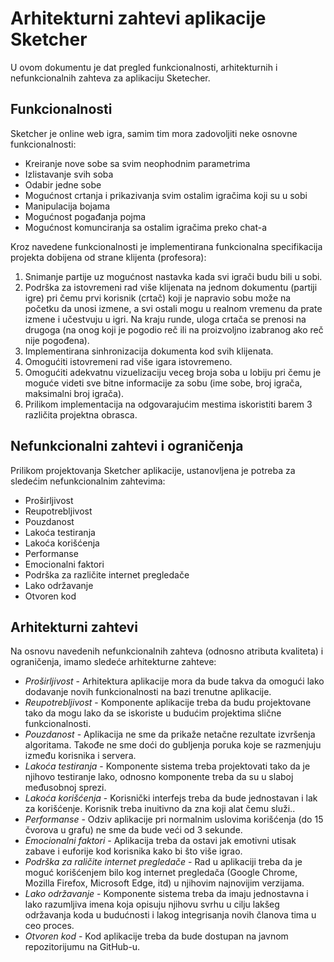 # Arhitekturni zahtevi aplikacije Sketcher

U ovom dokumentu je dat pregled funkcionalnosti, arhitekturnih i nefunkcionalnih zahteva za aplikaciju Sketecher.

## Funkcionalnosti

Sketcher je online web igra, samim tim mora zadovoljiti neke osnovne funkcionalnosti:
* Kreiranje nove sobe sa svim neophodnim parametrima
* Izlistavanje svih soba
* Odabir jedne sobe
* Mogućnost crtanja i prikazivanja svim ostalim igračima koji su u sobi
* Manipulacija bojama
* Mogućnost pogađanja pojma
* Mogućnost komunciranja sa ostalim igračima preko chat-a

Kroz navedene funkcionalnosti je implementirana funkcionalna specifikacija projekta dobijena od strane klijenta (profesora):

1. Snimanje partije uz mogućnost nastavka kada svi igrači budu bili u sobi.<br/>
2. Podrška za istovremeni rad više klijenata na jednom dokumentu (partiji igre) pri čemu prvi korisnik (crtač) koji je napravio sobu može na početku da unosi izmene, a svi ostali mogu u realnom vremenu da prate izmene i učestvuju u igri. Na kraju runde, uloga crtača se prenosi na drugoga (na onog koji je pogodio reč ili na proizvoljno izabranog ako reč nije pogođena).<br/>
3. Implementirana sinhronizacija dokumenta kod svih klijenata.<br/>
4. Omogućiti istovremeni rad više igara istovremeno.<br/>
5. Omogućiti adekvatnu vizuelizaciju veceg broja soba u lobiju pri čemu je moguće videti sve bitne informacije za sobu (ime sobe, broj igrača, maksimalni broj igrača).<br/>
6.  Prilikom implementacija na odgovarajućim mestima iskoristiti barem 3 različita projektna obrasca.<br/>


## Nefunkcionalni zahtevi i ograničenja

Prilikom projektovanja Sketcher aplikacije, ustanovljena je potreba za sledećim nefunkcionalnim zahtevima:

* Proširljivost
* Reupotrebljivost 
* Pouzdanost
* Lakoća testiranja
* Lakoća korišćenja 
* Performanse
* Emocionalni faktori 
* Podrška za različite internet pregledače
* Lako održavanje
* Otvoren kod

## Arhitekturni zahtevi

Na osnovu navedenih nefunkcionalnih zahteva (odnosno atributa kvaliteta) i ograničenja, imamo sledeće arhitekturne zahteve:

* *Proširljivost* - Arhitektura aplikacije mora da bude takva da omogući lako dodavanje novih funkcionalnosti na bazi trenutne aplikacije. 
* *Reupotrebljivost* - Komponente aplikacije treba da budu projektovane tako da mogu lako da se iskoriste u budućim projektima slične funkcionalnosti.
* *Pouzdanost* - Aplikacija ne sme da prikaže netačne rezultate izvršenja algoritama. Takođe ne sme doći do gubljenja poruka koje se razmenjuju između korisnika i servera.
* *Lakoća testiranja* - Komponente sistema treba projektovati tako da je njihovo testiranje lako, odnosno komponente treba da su u slaboj međusobnoj sprezi.
* *Lakoća korišćenja* - Korisnički interfejs treba da bude jednostavan i lak za korišćenje. Korisnik treba inuitivno da zna koji alat čemu služi..
* *Performanse* - Odziv aplikacije pri normalnim uslovima korišćenja (do 15 čvorova u grafu) ne sme da bude veći od 3 sekunde.
* *Emocionalni faktori* - Aplikacija treba da ostavi jak emotivni utisak zabave i euforije kod korisnika kako bi što više igrao.
* *Podrška za raličite internet pregledače* - Rad u aplikaciji treba da je moguć korišćenjem bilo kog internet pregledača (Google Chrome, Mozilla Firefox, Microsoft Edge, itd) u njihovim najnovijim verzijama.
* *Lako održavanje* - Komponente sistema treba da imaju jednostavna i lako razumljiva imena koja opisuju njihovu svrhu u cilju lakšeg održavanja koda u budućnosti i lakog integrisanja novih članova tima u ceo proces.
* *Otvoren kod* - Kod aplikacije treba da bude dostupan na javnom repozitorijumu na GitHub-u. 
